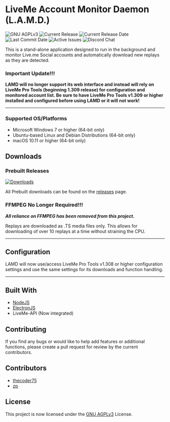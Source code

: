 # LiveMe Account Monitor Daemon (L.A.M.D.)
![GNU AGPLv3](https://img.shields.io/github/license/thecoder75/lamd.svg)
![Current Release](https://img.shields.io/github/release/thecoder75/lamd.svg)
![Current Release Date](https://img.shields.io/github/release-date/thecoder75/lamd.svg)
![Last Commit Date](https://img.shields.io/github/last-commit/thecoder75/lamd.svg)
![Active Issues](https://img.shields.io/github/issues/thecoder75/lamd.svg)
![Discord Chat](https://img.shields.io/discord/340106715334836224.svg)


This is a stand-alone application designed to run in the background and monitor Live.me Social accounts and automatically download new replays as they are detected.

### Important Update!!!

**LAMD will no longer support its web interface and instead will rely on LiveMe Pro Tools (beginning 1.309 release) for configuration and monitored account list.  Be sure to have LiveMe Pro Tools v1.309 or higher installed and configured before using LAMD or it will not work!**

* * *

### Supported OS/Platforms
- Microsoft Windows 7 or higher (64-bit only)
- Ubuntu-based Linux and Debian Distributions (64-bit only)
- macOS 10.11 or higher (64-bit only)

## Downloads

### Prebuilt Releases
[![Downloads](https://img.shields.io/github/downloads/thecoder75/lamd/3.0.1/total.svg?style=flat&label=Current)](https://github.com/thecoder75/lamd/releases/3.0.1)

All Prebuilt downloads can be found on the [releases](https://github.com/thecoder75/lamd/releases) page.

### FFMPEG No Longer Required!!!
***All reliance on FFMPEG has been removed from this project.***

Replays are downloaded as .TS media files only.  This allows for downloading of over 10 replays at a time without straining the CPU.

* * *

## Configuration
LAMD will now use/access LiveMe Pro Tools v1.308 or higher configuration settings and use the same settings for its downloads and function handling. 

* * *

## Built With
* [NodeJS](http://nodejs.org)
* [ElectronJS](https://electronjs.org)
* LiveMe-API (Now integrated)

## Contributing
If you find any bugs or would like to help add features or additional functions, please create a pull request for review by the current contributors.

## Contributors
* [thecoder75](https://github.com/thecoder75)
* [zp](https://github.com/zp)

## License
This project is now licensed under the [GNU AGPLv3](LICENSE) License.
